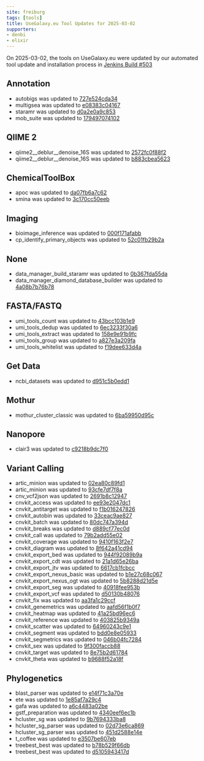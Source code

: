 ```yaml
---
site: freiburg
tags: [tools]
title: UseGalaxy.eu Tool Updates for 2025-03-02
supporters:
- denbi
- elixir
---
```


On 2025-03-02, the tools on UseGalaxy.eu were updated by our automated tool update and installation process in [Jenkins Build #503](https://build.galaxyproject.eu/job/usegalaxy-eu/job/install-tools/#503/)


## Annotation

- autobigs was updated to [727e524cda34](https://toolshed.g2.bx.psu.edu/view/iuc/autobigs/727e524cda34)
- multigsea was updated to [e08383c04167](https://toolshed.g2.bx.psu.edu/view/iuc/multigsea/e08383c04167)
- staramr was updated to [d0a2e0a9c853](https://toolshed.g2.bx.psu.edu/view/iuc/staramr/d0a2e0a9c853)
- mob_suite was updated to [179497074102](https://toolshed.g2.bx.psu.edu/view/nml/mob_suite/179497074102)

## QIIME 2

- qiime2__deblur__denoise_16S was updated to [2572fc0f88f2](https://toolshed.g2.bx.psu.edu/view/q2d2/qiime2__deblur__denoise_16S/2572fc0f88f2)
- qiime2__deblur__denoise_16S was updated to [b883cbea5623](https://toolshed.g2.bx.psu.edu/view/q2d2/qiime2__deblur__denoise_16S/b883cbea5623)

## ChemicalToolBox

- apoc was updated to [da07fb6a7c62](https://toolshed.g2.bx.psu.edu/view/earlhaminst/apoc/da07fb6a7c62)
- smina was updated to [3c170cc50eeb](https://toolshed.g2.bx.psu.edu/view/earlhaminst/smina/3c170cc50eeb)

## Imaging

- bioimage_inference was updated to [000f171afabb](https://toolshed.g2.bx.psu.edu/view/bgruening/bioimage_inference/000f171afabb)
- cp_identify_primary_objects was updated to [52c01fb29b2a](https://toolshed.g2.bx.psu.edu/view/bgruening/cp_identify_primary_objects/52c01fb29b2a)

## None

- data_manager_build_staramr was updated to [0b367fda55da](https://toolshed.g2.bx.psu.edu/view/iuc/data_manager_build_staramr/0b367fda55da)
- data_manager_diamond_database_builder was updated to [4a08b7b76b78](https://toolshed.g2.bx.psu.edu/view/iuc/data_manager_diamond_database_builder/4a08b7b76b78)

## FASTA/FASTQ

- umi_tools_count was updated to [43bcc103b1e9](https://toolshed.g2.bx.psu.edu/view/iuc/umi_tools_count/43bcc103b1e9)
- umi_tools_dedup was updated to [6ec3233f30a6](https://toolshed.g2.bx.psu.edu/view/iuc/umi_tools_dedup/6ec3233f30a6)
- umi_tools_extract was updated to [158e9e91b9fc](https://toolshed.g2.bx.psu.edu/view/iuc/umi_tools_extract/158e9e91b9fc)
- umi_tools_group was updated to [a827e3a209fa](https://toolshed.g2.bx.psu.edu/view/iuc/umi_tools_group/a827e3a209fa)
- umi_tools_whitelist was updated to [f19dee633d4a](https://toolshed.g2.bx.psu.edu/view/iuc/umi_tools_whitelist/f19dee633d4a)

## Get Data

- ncbi_datasets was updated to [d951c5b0edd1](https://toolshed.g2.bx.psu.edu/view/iuc/ncbi_datasets/d951c5b0edd1)

## Mothur

- mothur_cluster_classic was updated to [6ba59950d95c](https://toolshed.g2.bx.psu.edu/view/iuc/mothur_cluster_classic/6ba59950d95c)

## Nanopore

- clair3 was updated to [c9218b9dc7f0](https://toolshed.g2.bx.psu.edu/view/iuc/clair3/c9218b9dc7f0)

## Variant Calling

- artic_minion was updated to [02ea80c89fd1](https://toolshed.g2.bx.psu.edu/view/iuc/artic_minion/02ea80c89fd1)
- artic_minion was updated to [93cfe7df7f8a](https://toolshed.g2.bx.psu.edu/view/iuc/artic_minion/93cfe7df7f8a)
- cnv_vcf2json was updated to [2691b8c12947](https://toolshed.g2.bx.psu.edu/view/iuc/cnv_vcf2json/2691b8c12947)
- cnvkit_access was updated to [ee93e2047dc1](https://toolshed.g2.bx.psu.edu/view/iuc/cnvkit_access/ee93e2047dc1)
- cnvkit_antitarget was updated to [f1b016247826](https://toolshed.g2.bx.psu.edu/view/iuc/cnvkit_antitarget/f1b016247826)
- cnvkit_autobin was updated to [33ceac9ae827](https://toolshed.g2.bx.psu.edu/view/iuc/cnvkit_autobin/33ceac9ae827)
- cnvkit_batch was updated to [80dc747a394d](https://toolshed.g2.bx.psu.edu/view/iuc/cnvkit_batch/80dc747a394d)
- cnvkit_breaks was updated to [d889cf77ec0d](https://toolshed.g2.bx.psu.edu/view/iuc/cnvkit_breaks/d889cf77ec0d)
- cnvkit_call was updated to [79b2add55e02](https://toolshed.g2.bx.psu.edu/view/iuc/cnvkit_call/79b2add55e02)
- cnvkit_coverage was updated to [9410f163f2e7](https://toolshed.g2.bx.psu.edu/view/iuc/cnvkit_coverage/9410f163f2e7)
- cnvkit_diagram was updated to [8f642a41cd94](https://toolshed.g2.bx.psu.edu/view/iuc/cnvkit_diagram/8f642a41cd94)
- cnvkit_export_bed was updated to [944f92089b9a](https://toolshed.g2.bx.psu.edu/view/iuc/cnvkit_export_bed/944f92089b9a)
- cnvkit_export_cdt was updated to [21a1d65e26ba](https://toolshed.g2.bx.psu.edu/view/iuc/cnvkit_export_cdt/21a1d65e26ba)
- cnvkit_export_jtv was updated to [6617cb1fcbcc](https://toolshed.g2.bx.psu.edu/view/iuc/cnvkit_export_jtv/6617cb1fcbcc)
- cnvkit_export_nexus_basic was updated to [b1e27c68c067](https://toolshed.g2.bx.psu.edu/view/iuc/cnvkit_export_nexus_basic/b1e27c68c067)
- cnvkit_export_nexus_ogt was updated to [5b8288d21d5e](https://toolshed.g2.bx.psu.edu/view/iuc/cnvkit_export_nexus_ogt/5b8288d21d5e)
- cnvkit_export_seg was updated to [40918fee953b](https://toolshed.g2.bx.psu.edu/view/iuc/cnvkit_export_seg/40918fee953b)
- cnvkit_export_vcf was updated to [d50130b48076](https://toolshed.g2.bx.psu.edu/view/iuc/cnvkit_export_vcf/d50130b48076)
- cnvkit_fix was updated to [aa3fa1c29ccf](https://toolshed.g2.bx.psu.edu/view/iuc/cnvkit_fix/aa3fa1c29ccf)
- cnvkit_genemetrics was updated to [aafd56f1b0f7](https://toolshed.g2.bx.psu.edu/view/iuc/cnvkit_genemetrics/aafd56f1b0f7)
- cnvkit_heatmap was updated to [41a25bd96ec6](https://toolshed.g2.bx.psu.edu/view/iuc/cnvkit_heatmap/41a25bd96ec6)
- cnvkit_reference was updated to [403825b9349a](https://toolshed.g2.bx.psu.edu/view/iuc/cnvkit_reference/403825b9349a)
- cnvkit_scatter was updated to [64960243c9e1](https://toolshed.g2.bx.psu.edu/view/iuc/cnvkit_scatter/64960243c9e1)
- cnvkit_segment was updated to [bdd0e8e05933](https://toolshed.g2.bx.psu.edu/view/iuc/cnvkit_segment/bdd0e8e05933)
- cnvkit_segmetrics was updated to [046b04fc7284](https://toolshed.g2.bx.psu.edu/view/iuc/cnvkit_segmetrics/046b04fc7284)
- cnvkit_sex was updated to [9f300faccb88](https://toolshed.g2.bx.psu.edu/view/iuc/cnvkit_sex/9f300faccb88)
- cnvkit_target was updated to [8e75b2d61784](https://toolshed.g2.bx.psu.edu/view/iuc/cnvkit_target/8e75b2d61784)
- cnvkit_theta was updated to [b9688f52a18f](https://toolshed.g2.bx.psu.edu/view/iuc/cnvkit_theta/b9688f52a18f)

## Phylogenetics

- blast_parser was updated to [e14f71c3a70e](https://toolshed.g2.bx.psu.edu/view/earlhaminst/blast_parser/e14f71c3a70e)
- ete was updated to [1e85af7a29c4](https://toolshed.g2.bx.psu.edu/view/earlhaminst/ete/1e85af7a29c4)
- gafa was updated to [a6c4483a02be](https://toolshed.g2.bx.psu.edu/view/earlhaminst/gafa/a6c4483a02be)
- gstf_preparation was updated to [4340eef6ec1b](https://toolshed.g2.bx.psu.edu/view/earlhaminst/gstf_preparation/4340eef6ec1b)
- hcluster_sg was updated to [9b7694333ba8](https://toolshed.g2.bx.psu.edu/view/earlhaminst/hcluster_sg/9b7694333ba8)
- hcluster_sg_parser was updated to [02d73e6ca869](https://toolshed.g2.bx.psu.edu/view/earlhaminst/hcluster_sg_parser/02d73e6ca869)
- hcluster_sg_parser was updated to [451d2588e14e](https://toolshed.g2.bx.psu.edu/view/earlhaminst/hcluster_sg_parser/451d2588e14e)
- t_coffee was updated to [e3507be607eb](https://toolshed.g2.bx.psu.edu/view/earlhaminst/t_coffee/e3507be607eb)
- treebest_best was updated to [b78b529f66db](https://toolshed.g2.bx.psu.edu/view/earlhaminst/treebest_best/b78b529f66db)
- treebest_best was updated to [d5105943417d](https://toolshed.g2.bx.psu.edu/view/earlhaminst/treebest_best/d5105943417d)

